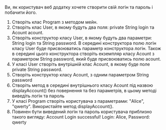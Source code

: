 Ви, як користувач веб додатку хочете створити  свій логін та пароль і побачити його.

1. Створіть клас Program з методом мейн.
2. Створіть клас User, в якому будуть два поля: private String login та Acount acount.
3. Створіть конструктор класу User, в якому будуть два параметри: String login та String password. В середині
конструктора полю логін класу User буде присвоюватись параметр конструктора логін. Також в середині цього
конструктора створіть екземпляр класу  Acount з параметром String password, який буде присвоюватись полю
acount.
4. У класі  User створіть внутрішній клас Acount, в якому буде поле private String password.
5. Створіть конструктор класу Acount, з одним параметром  String password
6. Створіть метод в середині внутрішнього класу Acount під назвою displayAccount() без повернення та без
параметрів, в цьому методі виведіть логін та пароль
7. У класі  Program створіть користувача з параметрами: "Alice", "qwerty". Використайте метод displayAccount().
8. Повинен бути виведений логін та пароль користувача приблизно такого вигляду: Account Login successful! Login:
Alice, Password: qwerty
